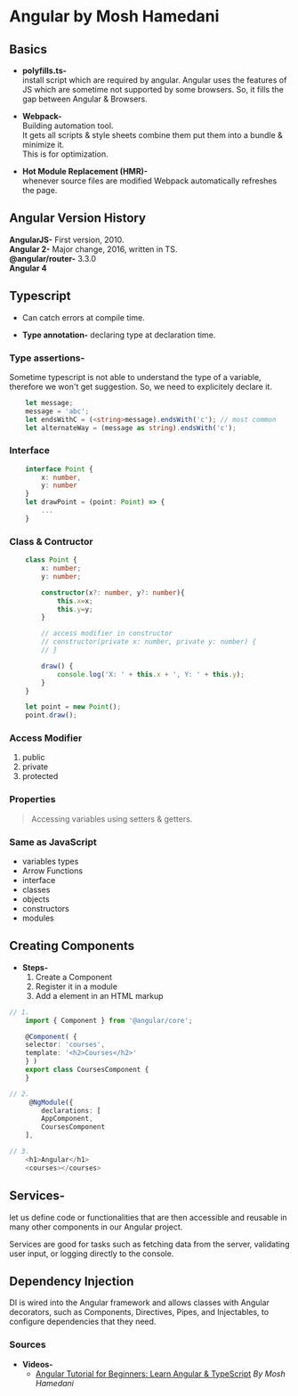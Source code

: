 # Angular by Mosh Hamedani

## Basics

- **polyfills.ts-**  
install script which are required by angular. Angular uses the  features of JS which are sometime not supported by some browsers. So, it fills the gap between Angular & Browsers.

- **Webpack-**  
Building automation tool.  
It gets all scripts & style sheets combine them put them into a bundle & minimize it.  
This is for optimization.

- **Hot Module Replacement (HMR)-**  
whenever source files are modified Webpack automatically refreshes the page.

## Angular Version History

**AngularJS-** First version, 2010.  
**Angular 2-** Major change, 2016, written in TS.  
**@angular/router-** 3.3.0  
**Angular 4**

## Typescript

- Can catch errors at compile time.

- **Type annotation-** declaring type at declaration time.

### Type assertions-

Sometime typescript is not able to understand the type of a variable, therefore we won't get suggestion. So, we need to explicitely declare it.

```ts
    let message;
    message = 'abc';
    let endsWithC = (<string>message).endsWith('c'); // most common
    let alternateWay = (message as string).endsWith('c');
```

### Interface

```ts
    interface Point {
        x: number,
        y: number
    }
    let drawPoint = (point: Point) => {
        ...
    }
```

### Class & Contructor

```ts
    class Point {
        x: number;
        y: number;

        constructor(x?: number, y?: number){
            this.x=x;
            this.y=y;
        }

        // access modifier in constructor
        // constructor(private x: number, private y: number) {
        // }

        draw() {
            console.log('X: ' + this.x + ', Y: ' + this.y);
        }
    }

    let point = new Point();
    point.draw();
```

### Access Modifier

1. public
2. private
3. protected

### Properties  

> Accessing variables using setters & getters.

### Same as JavaScript

- variables types  
- Arrow Functions  
- interface  
- classes  
- objects  
- constructors  
- modules

## Creating Components

- **Steps-**
   1. Create a Component
   2. Register it in a module
   3. Add a element in an HTML markup

```ts
// 1.
    import { Component } from '@angular/core';

    @Component( {
    selector: 'courses',
    template: '<h2>Courses</h2>'
    } )
    export class CoursesComponent {
    }

// 2.
     @NgModule({
        declarations: [
        AppComponent,
        CoursesComponent
    ],

// 3.
    <h1>Angular</h1>
    <courses></courses>

```

## Services-

let us define code or functionalities that are then accessible and reusable in many other components in our Angular project.

Services are good for tasks such as fetching data from the server, validating user input, or logging directly to the console.  

## Dependency Injection

DI is wired into the Angular framework and allows classes with Angular decorators, such as Components, Directives, Pipes, and Injectables, to configure dependencies that they need.

### Sources

- **Videos-**
  - [Angular Tutorial for Beginners: Learn Angular & TypeScript](https://www.youtube.com/watch?v=k5E2AVpwsko) _By Mosh Hamedani_
